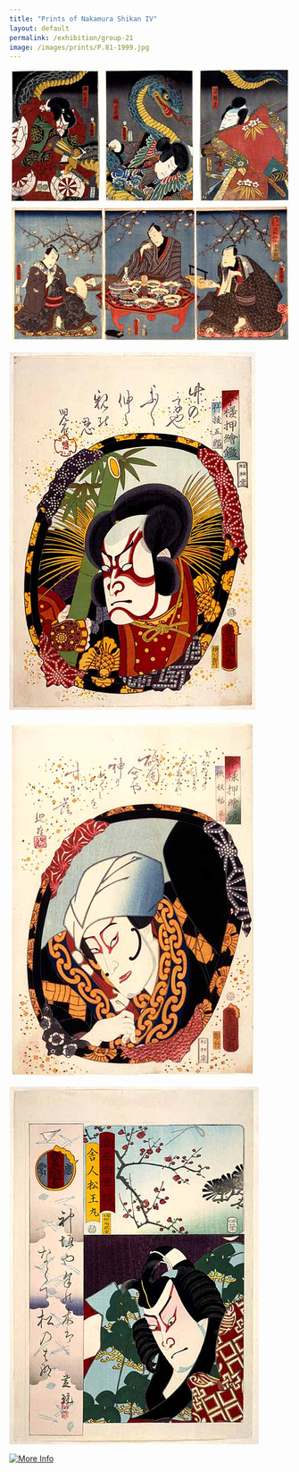 ```yaml
---
title: "Prints of Nakamura Shikan IV"
layout: default
permalink: /exhibition/group-21
image: /images/prints/P.81-1999.jpg
---
```


[![Kunisada Image](/images/prints/P.74-1999.jpg)](KUN/kunp74.htm)
[![Kunisada Image](/images/prints/P.76-1999.jpg)](KUN/kunp76.htm)

[![Kunisada Image](/images/prints/P.81-1999.jpg)](KUN/kunp81.htm)

[![Kunisada Image](/images/prints/P.83-1999.jpg)](KUN/kunp83.htm)

[![Kunisada Image](/images/prints/P.85-1999.jpg)](KUN/kunp85.htm)

[![More Info](moreinfo.gif)](textT.htm)
